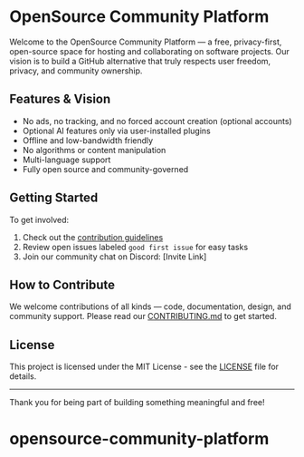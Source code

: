 # OpenSource Community Platform

Welcome to the OpenSource Community Platform — a free, privacy-first, open-source space for hosting and collaborating on software projects. Our vision is to build a GitHub alternative that truly respects user freedom, privacy, and community ownership.

## Features & Vision
* No ads, no tracking, and no forced account creation (optional accounts)  
* Optional AI features only via user-installed plugins  
* Offline and low-bandwidth friendly  
* No algorithms or content manipulation  
* Multi-language support  
* Fully open source and community-governed  

## Getting Started
To get involved:
1. Check out the [contribution guidelines](CONTRIBUTING.md)  
2. Review open issues labeled `good first issue` for easy tasks  
3. Join our community chat on Discord: [Invite Link]  

## How to Contribute
We welcome contributions of all kinds — code, documentation, design, and community support. Please read our [CONTRIBUTING.md](CONTRIBUTING.md) to get started.

## License
This project is licensed under the MIT License - see the [LICENSE](LICENSE) file for details.

---

Thank you for being part of building something meaningful and free!
# opensource-community-platform